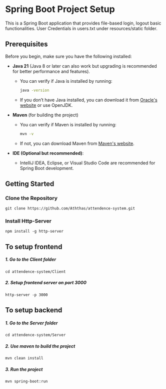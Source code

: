 # Spring Boot Project Setup

This is a Spring Boot application that provides file-based login, logout basic functionalities. User Credentials in users.txt under resources/static folder.

## Prerequisites

Before you begin, make sure you have the following installed:

- **Java 21** (Java 8 or later can also work but upgrading is recommended for better performance and features).
  - You can verify if Java is installed by running:
    ```bash
    java -version
    ```
  - If you don’t have Java installed, you can download it from [Oracle's website](https://www.oracle.com/java/technologies/javase-jdk11-downloads.html) or use OpenJDK.

- **Maven** (for building the project)
  - You can verify if Maven is installed by running:
    ```bash
    mvn -v
    ```
  - If not, you can download Maven from [Maven's website](https://maven.apache.org/).

- **IDE (Optional but recommended)**: 
  - IntelliJ IDEA, Eclipse, or Visual Studio Code are recommended for Spring Boot development.

## Getting Started

### Clone the Repository
    git clone https://github.com/Aththas/attendence-system.git

### Install Http-Server
    npm install -g http-server

## To setup frontend

##### 1. Go to the Client folder
    cd attendence-system/Client

##### 2. Setup frontend server on port 3000
    http-server -p 3000

## To setup backend

##### 1. Go to the Server folder
    cd attendence-system/Server

##### 2. Use maven to build the project
    mvn clean install

##### 3. Run the project
    mvn spring-boot:run


 

